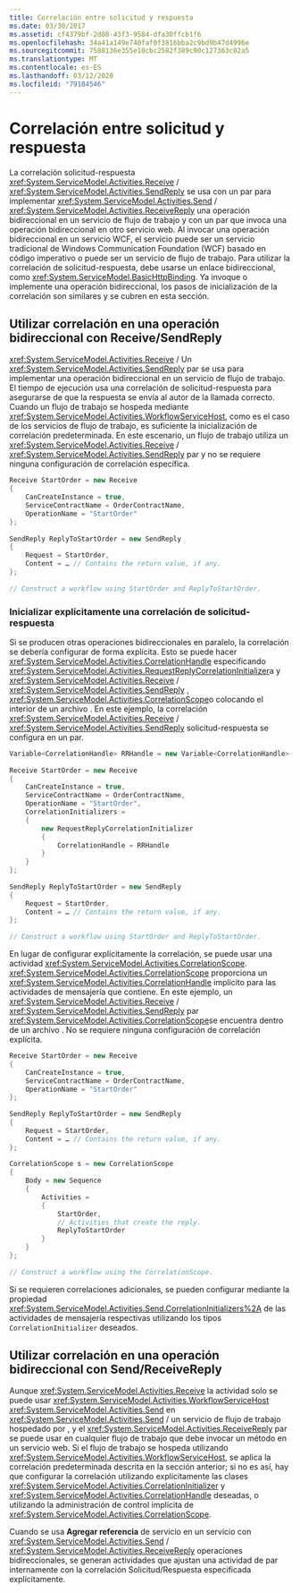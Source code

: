 ```yaml
---
title: Correlación entre solicitud y respuesta
ms.date: 03/30/2017
ms.assetid: cf4379bf-2d08-43f3-9584-dfa30ffcb1f6
ms.openlocfilehash: 34a41a149e740faf0f3816bba2c9bd9b47d4996e
ms.sourcegitcommit: 7588136e355e10cbc2582f389c90c127363c02a5
ms.translationtype: MT
ms.contentlocale: es-ES
ms.lasthandoff: 03/12/2020
ms.locfileid: "79184546"
---
```

# <a name="request-reply-correlation"></a>Correlación entre solicitud y respuesta
La correlación solicitud-respuesta <xref:System.ServiceModel.Activities.Receive> / <xref:System.ServiceModel.Activities.SendReply> se usa con un par para implementar <xref:System.ServiceModel.Activities.Send> / <xref:System.ServiceModel.Activities.ReceiveReply> una operación bidireccional en un servicio de flujo de trabajo y con un par que invoca una operación bidireccional en otro servicio web. Al invocar una operación bidireccional en un servicio WCF, el servicio puede ser un servicio tradicional de Windows Communication Foundation (WCF) basado en código imperativo o puede ser un servicio de flujo de trabajo. Para utilizar la correlación de solicitud-respuesta, debe usarse un enlace bidireccional, como <xref:System.ServiceModel.BasicHttpBinding>. Ya invoque o implemente una operación bidireccional, los pasos de inicialización de la correlación son similares y se cubren en esta sección.  
  
## <a name="using-correlation-in-a-two-way-operation-with-receivesendreply"></a>Utilizar correlación en una operación bidireccional con Receive/SendReply  
 <xref:System.ServiceModel.Activities.Receive> / Un <xref:System.ServiceModel.Activities.SendReply> par se usa para implementar una operación bidireccional en un servicio de flujo de trabajo. El tiempo de ejecución usa una correlación de solicitud-respuesta para asegurarse de que la respuesta se envía al autor de la llamada correcto. Cuando un flujo de trabajo se hospeda mediante <xref:System.ServiceModel.Activities.WorkflowServiceHost>, como es el caso de los servicios de flujo de trabajo, es suficiente la inicialización de correlación predeterminada. En este escenario, un flujo de trabajo utiliza un <xref:System.ServiceModel.Activities.Receive> / <xref:System.ServiceModel.Activities.SendReply> par y no se requiere ninguna configuración de correlación específica.  
  
```csharp  
Receive StartOrder = new Receive  
{  
    CanCreateInstance = true,  
    ServiceContractName = OrderContractName,  
    OperationName = "StartOrder"  
};  
  
SendReply ReplyToStartOrder = new SendReply  
{  
    Request = StartOrder,  
    Content = … // Contains the return value, if any.  
};  
  
// Construct a workflow using StartOrder and ReplyToStartOrder.  
```  
  
### <a name="explicitly-initializing-request-reply-correlation"></a>Inicializar explícitamente una correlación de solicitud-respuesta  
 Si se producen otras operaciones bidireccionales en paralelo, la correlación se debería configurar de forma explícita. Esto se puede hacer <xref:System.ServiceModel.Activities.CorrelationHandle> especificando <xref:System.ServiceModel.Activities.RequestReplyCorrelationInitializer>a y <xref:System.ServiceModel.Activities.Receive> / <xref:System.ServiceModel.Activities.SendReply> , <xref:System.ServiceModel.Activities.CorrelationScope>o colocando el interior de un archivo . En este ejemplo, la correlación <xref:System.ServiceModel.Activities.Receive> / <xref:System.ServiceModel.Activities.SendReply> solicitud-respuesta se configura en un par.  
  
```csharp  
Variable<CorrelationHandle> RRHandle = new Variable<CorrelationHandle>();  
  
Receive StartOrder = new Receive  
{  
    CanCreateInstance = true,  
    ServiceContractName = OrderContractName,  
    OperationName = "StartOrder",  
    CorrelationInitializers =  
    {  
        new RequestReplyCorrelationInitializer  
        {  
            CorrelationHandle = RRHandle  
        }  
    }  
};  
  
SendReply ReplyToStartOrder = new SendReply  
{  
    Request = StartOrder,  
    Content = … // Contains the return value, if any.  
};  
  
// Construct a workflow using StartOrder and ReplyToStartOrder.  
```  
  
 En lugar de configurar explícitamente la correlación, se puede usar una actividad <xref:System.ServiceModel.Activities.CorrelationScope>. <xref:System.ServiceModel.Activities.CorrelationScope> proporciona un <xref:System.ServiceModel.Activities.CorrelationHandle> implícito para las actividades de mensajería que contiene. En este ejemplo, un <xref:System.ServiceModel.Activities.Receive> / <xref:System.ServiceModel.Activities.SendReply> par <xref:System.ServiceModel.Activities.CorrelationScope>se encuentra dentro de un archivo . No se requiere ninguna configuración de correlación explícita.  
  
```csharp  
Receive StartOrder = new Receive  
{  
    CanCreateInstance = true,  
    ServiceContractName = OrderContractName,  
    OperationName = "StartOrder"  
};  
  
SendReply ReplyToStartOrder = new SendReply  
{  
    Request = StartOrder,  
    Content = … // Contains the return value, if any.  
};  
  
CorrelationScope s = new CorrelationScope  
{  
    Body = new Sequence  
    {  
        Activities =
        {  
            StartOrder,  
            // Activities that create the reply.  
            ReplyToStartOrder  
        }  
    }  
};  
  
// Construct a workflow using the CorrelationScope.  
```  
  
 Si se requieren correlaciones adicionales, se pueden configurar mediante la propiedad <xref:System.ServiceModel.Activities.Send.CorrelationInitializers%2A> de las actividades de mensajería respectivas utilizando los tipos `CorrelationInitializer` deseados.  
  
## <a name="using-correlation-in-a-two-way-operation-with-sendreceivereply"></a>Utilizar correlación en una operación bidireccional con Send/ReceiveReply  
 Aunque <xref:System.ServiceModel.Activities.Receive> la actividad solo se puede usar <xref:System.ServiceModel.Activities.WorkflowServiceHost> <xref:System.ServiceModel.Activities.Send> en <xref:System.ServiceModel.Activities.Send> / un servicio de flujo de trabajo hospedado por , y el <xref:System.ServiceModel.Activities.ReceiveReply> par se puede usar en cualquier flujo de trabajo que debe invocar un método en un servicio web. Si el flujo de trabajo se hospeda utilizando <xref:System.ServiceModel.Activities.WorkflowServiceHost>, se aplica la correlación predeterminada descrita en la sección anterior; si no es así, hay que configurar la correlación utilizando explícitamente las clases <xref:System.ServiceModel.Activities.CorrelationInitializer> y <xref:System.ServiceModel.Activities.CorrelationHandle> deseadas, o utilizando la administración de control implícita de <xref:System.ServiceModel.Activities.CorrelationScope>.  
  
 Cuando se usa **Agregar referencia** de servicio en un servicio con <xref:System.ServiceModel.Activities.Send> / <xref:System.ServiceModel.Activities.ReceiveReply> operaciones bidireccionales, se generan actividades que ajustan una actividad de par internamente con la correlación Solicitud/Respuesta especificada explícitamente.
